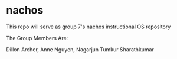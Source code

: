 # nachos
This repo will serve as group 7's nachos instructional OS repository

The Group Members Are:

Dillon Archer,
Anne Nguyen,
Nagarjun Tumkur Sharathkumar
